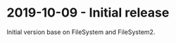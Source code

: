 2019-10-09 - Initial release
============================
Initial version base on FileSystem and FileSystem2.